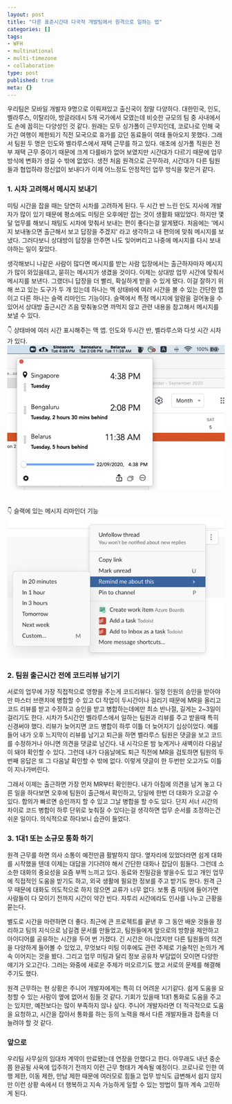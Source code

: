 ```yaml
---
layout: post
title: "다른 표준시간대 다국적 개발팀에서 원격으로 일하는 법"
categories: []
tags:
- WFH
- multinational
- multi-timezone
- collaboration
type: post
published: true
meta: {}
---
```


우리팀은 모바일 개발자 9명으로 이뤄져있고 출신국이 정말 다양하다. 대한민국, 인도, 벨라루스, 이탈리아, 방글라데시 5개 국가에서 모였는데 비슷한 규모의 팀 중 사내에서도 손에 꼽히는 다양성인 것 같다. 원래는 모두 싱가폴이 근무지인데, 코로나로 인해 국가간 여행이 제한되기 직전 모국으로 휴가를 갔던 동료들이 여태 돌아오지 못했다. 그래서 팀원 두 명은 인도와 벨라루스에서 재택 근무를 하고 있다. 애초에 싱가폴 직원은 전부 재택 근무 중이기 때문에 크게 다를바가 없어 보였지만 시간대가 다르기 때문에 업무 방식에 변화가 생길 수 밖에 없었다. 생전 처음 원격으로 근무하랴, 시간대가 다른 팀원들과 협업하랴 정신없이 보내다가 이제 어느정도 안정적인 업무 방식을 찾은거 같다.

### 1. 시차 고려해서 메시지 보내기

미팅 시간을 잡을 때는 당연히 시차를 고려하게 된다. 두 시간 반 느린 인도 지사에 개발자가 많이 있기 때문에 평소에도 미팅은 오후에만 잡는 것이 생활화 돼있었다. 하지만 몇 달 업무를 해보니 채팅도 시차에 맞춰서 보내는 편이 좋다는걸 알게됐다. 처음에는 '메시지 보내놓으면 출근해서 보고 답장을 주겠지' 라고 생각하고 내 편의에 맞춰 메시지를 보냈다. 그러다보니 상대방이 답장을 안주면 나도 잊어버리고 나중에 메시지를 다시 보내야하는 일이 잦았다. 

생각해보니 나같은 사람이 많다면 메시지를 받는 사람 입장에서는 출근하자마자 메시지가 많이 와있을테고, 묻히는 메시지가 생겼을 것이다. 이제는 상대방 업무 시간에 맞춰서 메시지를 보낸다. 그랬더니 답장을 더 빨리, 확실하게 받을 수 있게 됐다. 이걸 잘하기 위해 쓰고 있는 도구가 두 개 있는데 하나는 맥 상태바에 여러 시간을 볼 수 있는 간단한 앱이고 다른 하나는 슬랙 리마인드 기능이다. 슬랙에서 특정 메시지에 알람을 걸어놓을 수 있어서 상대방 출근시간 즈음 맞춰놓으면 까먹지 않고 관련 내용을 참고해서 메시지를 보낼 수 있다.

👇 상태바에 여러 시간 표시해주는 맥 앱. 인도와 두시간 반, 벨라루스와 다섯 시간 시차가 있다.
<br>
<img src="/assets/posts/statusbar-timezone.png" />
<br>
<br>
<br>
👇 슬랙에 있는 메시지 리마인더 기능
<img src="/assets/posts/slack-reminder.png" />

### 2. 팀원 출근시간 전에 코드리뷰 남기기

서로의 업무에 가장 직접적으로 영향을 주는게 코드리뷰다. 일정 인원의 승인을 받아야만 마스터 브랜치에 병합할 수 있고 CI 작업이 두시간이나 걸리기 때문에 MR을 올리고 코드 리뷰를 받고 수정하고 승인을 받고 병합하는데에만 최소 반나절, 길게는 2~3일이 걸리기도 한다. 시차가 5시간인 벨라루스에서 일하는 팀원과 리뷰를 주고 받을때 특히 신경써야 했다. 리뷰가 늦어지면 코드 병합이 하루 이틀 더 늦어지기 십상이었다. 예를 들어 내가 오후 느지막이 리뷰를 남기고 퇴근을 하면 벨라루스 팀원은 댓글을 보고 코드를 수정하거나 아니면 의견을 댓글로 남긴다. 내 시각으론 밤 늦게거나 새벽이라 다음날이 돼야 확인할 수 있다. 그런데 내가 다음날에도 퇴근 직전에 MR을 검토하면 팀원의 두번째 응답은 또 그 다음날 확인할 수 밖에 없다. 이렇게 댓글이 한 두번만 오고가도 이틀이 지나가버린다. 

그래서 이제는 출근하면 가장 먼저 MR부터 확인한다. 내가 아침에 의견을 남겨 놓고 다른 일을 하다보면 오후에 팀원이 출근해서 확인하고, 당일에 한번 더 대화가 오고갈 수 있다. 합의가 빠르면 승인까지 할 수 있고 그날 병합을 할 수도 있다. 단지 서너 시간의 차이로 코드 병합이 하루 단위로 늦춰질 수 있다는걸 생각하면 업무 순서를 조정하는건 쉬운 일이다. 의식적으로 하다보니 습관이 들었다.

### 3. 1대1 또는 소규모 통화 하기

원격 근무를 하면 의사 소통이 예전만큼 활발하지 않다. 옆자리에 있었더라면 쉽게 대화를 시작했을 텐데 이제는 대답을 기다려야 해서 간단한 대화나 잡담이 힘들다. 그런데 소소한 대화의 중요성을 요즘 부쩍 느끼고 있다. 동료와 친밀감을 쌓을수도 있고 개인 업무에 직접적인 도움을 받기도 하고, 외국 생활에 필요한 정보를 주고 받기도 한다. 원격 근무 때문에 대화도 의도적으로 하지 않으면 교류가 너무 없다. 보통 줌 미팅에 들어가면 사람들이 다 모이기 전까지 시간이 약간 빈다. 자투리 시간에라도 인사를 나누고 근황을 묻는다. 

별도로 시간을 마련하면 더 좋다. 최근에 큰 프로젝트를 끝낸 후 그 동안 배운 것들을 정리하고 팀의 지식으로 남길겸 문서를 만들었고, 팀원들에게 앞으로의 방향을 제안하고 아이디어를 공유하는 시간을 두어 번 가졌다. 긴 시간은 아니었지만 다른 팀원들의 의견을 다양하게 들어볼 수 있었고, 무엇보다 미팅 이후에도 관련 주제로 기술적인 논의가 계속 이어지는 것을 봤다. 그리고 업무 미팅과 달리 정보 공유차 부담없이 모이면 다양한 얘기가 오고간다. 그러는 와중에 새로운 주제가 떠오르기도 했고 서로의 문제를 해결해주기도 했다.

원격 근무하는 현 상황은 주니어 개발자에게는 특히 더 어려운 시기같다. 쉽게 도움을 요청할 수 있는 사람이 옆에 없어서 힘들 것 같다. 기회가 있을때 1대1 통화로 도움을 주고는 있지만, 예전보다는 많이 부족하지 않나 싶다. 주니어 개발자라면 더 적극적으로 도움을 요청하고, 시간을 잡아서 통화를 하는 등의 노력을 해서 다른 개발자들과 접촉을 더 늘려야 할 것 같다.

### 앞으로

우리팀 사무실의 임대차 계약이 만료됐는데 연장을 안했다고 한다. 아무래도 내년 중순 쯤 완공될 사옥에 입주하기 전까지 이런 근무 형태가 계속될 예정이다. 코로나로 인한 여행 제한, 이동 제한, 만남 제한 때문에 여러모로 힘들고 업무 방식도 급변해서 쉽지 않지만 이런 상황 속에서 더 행복하고 지속 가능하게 일할 수 있는 방법이 뭘까 계속 고민하게 된다. 
